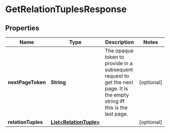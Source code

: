 

# GetRelationTuplesResponse


## Properties

Name | Type | Description | Notes
------------ | ------------- | ------------- | -------------
**nextPageToken** | **String** | The opaque token to provide in a subsequent request to get the next page. It is the empty string iff this is the last page. |  [optional]
**relationTuples** | [**List&lt;RelationTuple&gt;**](RelationTuple.md) |  |  [optional]



